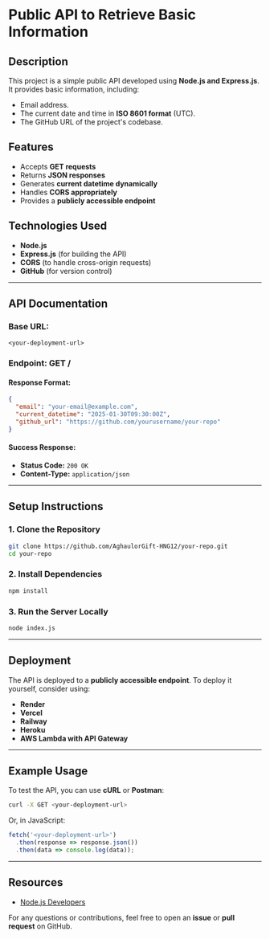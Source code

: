 # Public API to Retrieve Basic Information

## Description

This project is a simple public API developed using **Node.js and Express.js**. It provides basic information, including:

- Email address.
- The current date and time in **ISO 8601 format** (UTC).
- The GitHub URL of the project's codebase.

## Features

- Accepts **GET requests**
- Returns **JSON responses**
- Generates **current datetime dynamically**
- Handles **CORS appropriately**
- Provides a **publicly accessible endpoint**

## Technologies Used

- **Node.js**
- **Express.js** (for building the API)
- **CORS** (to handle cross-origin requests)
- **GitHub** (for version control)

---

## API Documentation

### **Base URL:**

```
<your-deployment-url>
```

### **Endpoint: GET /**

#### **Response Format:**

```json
{
  "email": "your-email@example.com",
  "current_datetime": "2025-01-30T09:30:00Z",
  "github_url": "https://github.com/yourusername/your-repo"
}
```

#### **Success Response:**

- **Status Code:** `200 OK`
- **Content-Type:** `application/json`

---

## Setup Instructions

### **1. Clone the Repository**
```bash
git clone https://github.com/AghaulorGift-HNG12/your-repo.git
cd your-repo
```

### **2. Install Dependencies**

```bash
npm install
```

### **3. Run the Server Locally**

```bash
node index.js
```
---

## Deployment

The API is deployed to a **publicly accessible endpoint**. To deploy it yourself, consider using:

- **Render**
- **Vercel**
- **Railway**
- **Heroku**
- **AWS Lambda with API Gateway**

---

## Example Usage

To test the API, you can use **cURL** or **Postman**:

```bash
curl -X GET <your-deployment-url>
```

Or, in JavaScript:

```javascript
fetch('<your-deployment-url>')
  .then(response => response.json())
  .then(data => console.log(data));
```

---

## Resources

- [Node.js Developers](https://hng.tech/hire/nodejs-developers)

For any questions or contributions, feel free to open an **issue** or **pull request** on GitHub.
